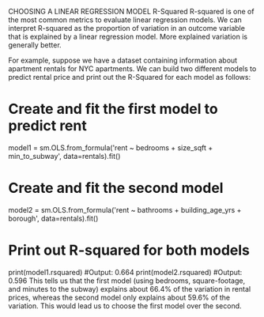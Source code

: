 CHOOSING A LINEAR REGRESSION MODEL
R-Squared
R-squared is one of the most common metrics to evaluate linear regression models. We can interpret R-squared as the proportion of variation in an outcome variable that is explained by a linear regression model. More explained variation is generally better.

For example, suppose we have a dataset containing information about apartment rentals for NYC apartments. We can build two different models to predict rental price and print out the R-Squared for each model as follows:

# Create and fit the first model to predict rent
model1 = sm.OLS.from_formula('rent ~ bedrooms + size_sqft + min_to_subway', data=rentals).fit()
 
# Create and fit the second model
model2 = sm.OLS.from_formula('rent ~ bathrooms + building_age_yrs + borough', data=rentals).fit()
 
# Print out R-squared for both models
print(model1.rsquared) #Output: 0.664
print(model2.rsquared) #Output: 0.596
This tells us that the first model (using bedrooms, square-footage, and minutes to the subway) explains about 66.4% of the variation in rental prices, whereas the second model only explains about 59.6% of the variation. This would lead us to choose the first model over the second.
